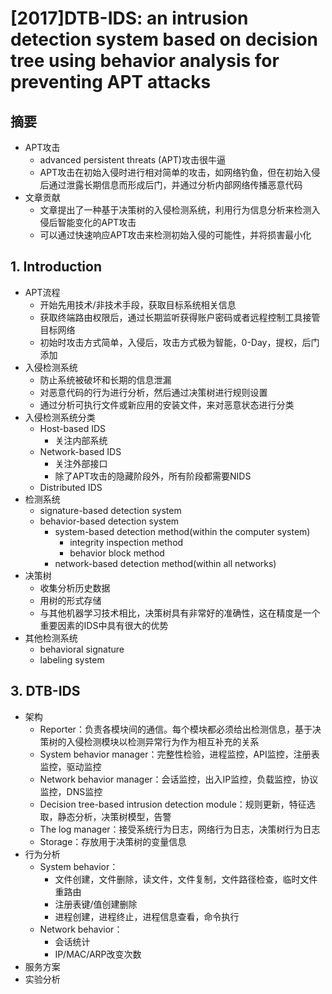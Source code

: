 # [2017]DTB-IDS: an intrusion detection system based on decision tree using behavior analysis for preventing APT attacks
## 摘要
- APT攻击
  - advanced persistent threats (APT)攻击很牛逼
  - APT攻击在初始入侵时进行相对简单的攻击，如网络钓鱼，但在初始入侵后通过泄露长期信息而形成后门，并通过分析内部网络传播恶意代码
- 文章贡献
  - 文章提出了一种基于决策树的入侵检测系统，利用行为信息分析来检测入侵后智能变化的APT攻击
  - 可以通过快速响应APT攻击来检测初始入侵的可能性，并将损害最小化
## 1. Introduction
- APT流程
  - 开始先用技术/非技术手段，获取目标系统相关信息
  - 获取终端路由权限后，通过长期监听获得账户密码或者远程控制工具接管目标网络
  - 初始时攻击方式简单，入侵后，攻击方式极为智能，0-Day，提权，后门添加
- 入侵检测系统
  - 防止系统被破坏和长期的信息泄漏
  - 对恶意代码的行为进行分析，然后通过决策树进行规则设置
  - 通过分析可执行文件或新应用的安装文件，来对恶意状态进行分类
- 入侵检测系统分类
  - Host-based IDS
    - 关注内部系统
  - Network-based IDS
    - 关注外部接口
    - 除了APT攻击的隐藏阶段外，所有阶段都需要NIDS
  - Distributed IDS
- 检测系统
  - signature-based detection system
  - behavior-based detection system
    - system-based detection method(within the computer system)
      - integrity inspection method
      - behavior block method
    - network-based detection method(within all networks)
- 决策树
  - 收集分析历史数据
  - 用树的形式存储
  - 与其他机器学习技术相比，决策树具有非常好的准确性，这在精度是一个重要因素的IDS中具有很大的优势
- 其他检测系统
  - behavioral signature
  - labeling system
## 3. DTB-IDS
- 架构
  - Reporter：负责各模块间的通信。每个模块都必须给出检测信息，基于决策树的入侵检测模块以检测异常行为作为相互补充的关系
  - System behavior manager：完整性检验，进程监控，API监控，注册表监控，驱动监控
  - Network behavior manager：会话监控，出入IP监控，负载监控，协议监控，DNS监控
  - Decision tree-based intrusion detection module：规则更新，特征选取，静态分析，决策树模型，告警
  - The log manager：接受系统行为日志，网络行为日志，决策树行为日志
  - Storage：存放用于决策树的变量信息
- 行为分析
  - System behavior：
    - 文件创建，文件删除，读文件，文件复制，文件路径检查，临时文件重路由
    - 注册表键/值创建删除
    - 进程创建，进程终止，进程信息查看，命令执行
  - Network behavior：
    - 会话统计
    - IP/MAC/ARP改变次数
- 服务方案
- 实验分析
